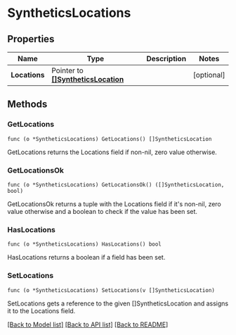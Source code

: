 # SyntheticsLocations

## Properties

Name | Type | Description | Notes
------------ | ------------- | ------------- | -------------
**Locations** | Pointer to [**[]SyntheticsLocation**](SyntheticsLocation.md) |  | [optional] 

## Methods

### GetLocations

`func (o *SyntheticsLocations) GetLocations() []SyntheticsLocation`

GetLocations returns the Locations field if non-nil, zero value otherwise.

### GetLocationsOk

`func (o *SyntheticsLocations) GetLocationsOk() ([]SyntheticsLocation, bool)`

GetLocationsOk returns a tuple with the Locations field if it's non-nil, zero value otherwise
and a boolean to check if the value has been set.

### HasLocations

`func (o *SyntheticsLocations) HasLocations() bool`

HasLocations returns a boolean if a field has been set.

### SetLocations

`func (o *SyntheticsLocations) SetLocations(v []SyntheticsLocation)`

SetLocations gets a reference to the given []SyntheticsLocation and assigns it to the Locations field.


[[Back to Model list]](../README.md#documentation-for-models) [[Back to API list]](../README.md#documentation-for-api-endpoints) [[Back to README]](../README.md)


